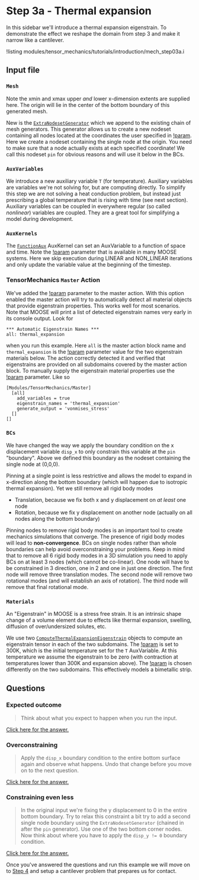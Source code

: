 # Step 3a - Thermal expansion

In this sidebar we'll introduce a thermal expansion eigenstrain. To demonstrate
the effect we reshape the domain from step 3 and make it narrow like a
cantilever.

!listing modules/tensor_mechanics/tutorials/introduction/mech_step03a.i

## Input file

### `Mesh`

Note the xmin and xmax upper *and* lower x-dimension extents are supplied here.
The origin will lie in the center of the bottom boundary of this generated mesh.

New is the [`ExtraNodesetGenerator`](ExtraNodesetGenerator.md) which we append
to the existing chain of mesh generators. This generator allows us to create a
new nodeset containing all nodes located at the coordinates the user specified in
[!param](/Mesh/ExtraNodesetGenerator/coord). Here we create a nodeset containing
the single node at the origin. You need to make sure that a node actually exists
at each specified coordinate! We call this nodeset `pin` for obvious reasons and
will use it below in the BCs.

### `AuxVariables`

We introduce a new auxiliary variable `T` (for temperature). Auxiliary variables
are variables we're not solving for, but are computing directly. To simplify
this step we are not solving a heat conduction problem, but instead just
prescribing a global temperature that is rising with time (see next section).
Auxiliary variables can be coupled in everywhere regular (so called *nonlinear*)
variables are coupled. They are a great tool for simplifying a model during
development.

### `AuxKernels`

The [`FunctionAux`](FunctionAux.md) AuxKernel can set an AuxVariable to a
function of space and time. Note the
[!param](/AuxKernels/FunctionAux/execute_on) parameter that is available in many
MOOSE systems. Here we skip execution during LINEAR and NON_LINEAR iterations
and only update the variable value at the beginning of the timestep.

### TensorMechanics `Master` Action

We've added the
[!param](/Modules/TensorMechanics/Master/TensorMechanicsAction/automatic_eigenstrain_names)
parameter to the master action. With this option enabled the master action will
try to automatically detect all material objects that provide eigenstrain
properties. This works well for most scenarios. Note that MOOSE will print a
list of detected eigenstrain names very early in its console output. Look for

```
*** Automatic Eigenstrain Names ***
all: thermal_expansion
```

when you run this example. Here `all` is the master action block name and
`thermal_expansion` is the
[!param](/Materials/ComputeThermalExpansionEigenstrain/eigenstrain_name)
parameter value for the two eigenstrain materials below. The action correctly
detected it and verified that eigenstrains are provided on all subdomains
covered by the master action block. To manually supply the eigenstrain material
properties use the
[!param](/Modules/TensorMechanics/Master/TensorMechanicsAction/eigenstrain_names)
parameter. Like so

```
[Modules/TensorMechanics/Master]
  [all]
    add_variables = true
    eigenstrain_names = 'thermal_expansion'
    generate_output = 'vonmises_stress'
  []
[]
```

### `BCs`

We have changed the way we apply the boundary condition on the x displacement
variable `disp_x` to only constrain this variable at the `pin` "boundary". Above
we defined this boundary as the nodeset containing the single node at (0,0,0).

Pinning at a single point is less restrictive and allows the model to expand in
x-direction along the bottom boundary (which will happen due to isotropic
thermal expansion). Yet we still remove all rigid body modes

- Translation, because we fix both x and y displacement on *at least* one node
- Rotation, because we fix y displacement on another node (actually on all nodes along the bottom boundary)

Pinning nodes to remove rigid body modes is an important tool to create
mechanics simulations that converge. The presence of rigid body modes will lead
to **non-convergence**. BCs on single nodes rather than whole boundaries can help
avoid overconstraining your problems. Keep in mind that to remove all 6 rigid
body modes in a 3D simulation you need to apply BCs on at least 3 nodes (which
cannot be co-linear). One node will have to be constrained in 3 direction, one
in 2 and one in just one direction. The first node will remove three translation
modes. The second node will remove two rotational modes (and will establish an
axis of rotation). The third node will remove that final rotational mode.

### `Materials`

An "Eigenstrain" in MOOSE is a stress free strain. It is an intrinsic shape
change of a volume element due to effects like thermal expansion, swelling,
diffusion of over/undersized solutes, etc.

We use two
[`ComputeThermalExpansionEigenstrain`](ComputeThermalExpansionEigenstrain.md)
objects to compute an eigenstrain tensor in each of the two subdomains. The
[!param](/Materials/ComputeThermalExpansionEigenstrain/stress_free_temperature)
is set to 300K, which is the initial temperature set for the `T` AuxVariable. At
this temperature we assume the eigenstrain to be zero (with contraction at
temperatures lower than 300K and expansion above).  The
[!param](/Materials/ComputeThermalExpansionEigenstrain/thermal_expansion_coeff)
is chosen differently on the two subdomains. This effectively models a
bimetallic strip.

## Questions

### Expected outcome

> Think about what you expect to happen when you run the input.

[Click here for the answer.](tensor_mechanics/tutorials/introduction/answer03b.md)

### Overconstraining

> Apply the `disp_x` boundary condition to the entire bottom surface again and
> observe what happens. Undo that change before you move on to the next
> question.

[Click here for the answer.](tensor_mechanics/tutorials/introduction/answer03c.md)

### Constraining even less

> In the original input we're fixing the y displacement to 0 in the entire
> bottom boundary. Try to relax this constraint a bit try to add a second single
> node boundary using the `ExtraNodesetGenerator` (chained in after the `pin`
> generator). Use one of the two bottom corner nodes. Now think about where you
> have to apply the `disp_y != 0` boundary condition.

[Click here for the answer.](tensor_mechanics/tutorials/introduction/answer03d.md)

Once you've answered the questions and run this example we will move on to
[Step 4](tensor_mechanics/tutorials/introduction/step04.md)  and setup a
cantilever problem that prepares us for contact.
